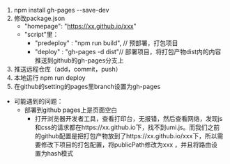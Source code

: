 1. npm install gh-pages --save-dev
2. 修改package.json
    - "homepage": "https://xx.github.io/xxx"
    - "script"里：
        - "predeploy" : "npm run build", // 预部署，打包项目
        - "deploy" : "gh-pages -d dist"// 部署项目，将打包产物dist内的内容推送到github的gh-pages分支上
3. 推送远程仓库（add，commit，push）
4. 本地运行 npm run deploy
5. 在github的setting的pages里branch设置为gh-pages

- 可能遇到的问题：
    - 部署到github pages上是页面空白
        - 打开浏览器开发者工具，查看打印台，无报错，然后查看网络，发现js和css的请求都在https://xx.github.io下，找不到umi.js。而我们之前的github配置是把打包产物放到了https://xx.github.io/xxx下，所以需要修改下项目的打包配置，将publicPath修改为xxx ，并且将路由设置为hash模式